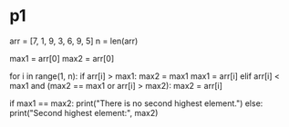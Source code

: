# p1
arr = [7, 1, 9, 3, 6, 9, 5]
n = len(arr)

max1 = arr[0]
max2 = arr[0]

for i in range(1, n):
    if arr[i] > max1:
        max2 = max1
        max1 = arr[i]
    elif arr[i] < max1 and (max2 == max1 or arr[i] > max2):
        max2 = arr[i]

if max1 == max2:
    print("There is no second highest element.")
else:
    print("Second highest element:", max2)
